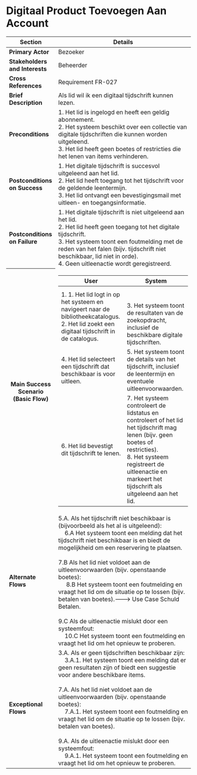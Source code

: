# Digitaal Product Toevoegen Aan Account
<table>
    <thead>
        <tr>
            <th><strong>Section</strong></th>
            <th><strong>Details</strong></th>
        </tr>
    </thead>
    <tbody>
        <tr>
            <td><strong>Primary Actor</strong></td>
            <td>Bezoeker</td>
        </tr>
        <tr>
            <td><strong>Stakeholders and Interests</strong></td>
            <td>Beheerder</td>
        </tr>
        <tr>
            <td><strong>Cross References</strong></td>
            <td>Requirement FR-027</td>
        </tr>
        <tr>
            <td><strong>Brief Description</strong></td>
            <td>Als lid wil ik een digitaal tijdschrift kunnen lezen.</td>
        </tr>
        <tr>
            <td><strong>Preconditions</strong></td>
            <td>1. Het lid is ingelogd en heeft een geldig abonnement.<br>2. Het systeem beschikt over een collectie van digitale tijdschriften die kunnen worden uitgeleend.<br>3. Het lid heeft geen boetes of restricties die het lenen van items verhinderen.</td>
        </tr>
        <tr>
            <td><strong>Postconditions on Success</strong></td>
            <td>1. Het digitale tijdschrift is succesvol uitgeleend aan het lid.<br>2. Het lid heeft toegang tot het tijdschrift voor de geldende leentermijn.<br>3. Het lid ontvangt een bevestigingsmail met uitleen- en toegangsinformatie.</td>
        </tr>
        <tr>
            <td><strong>Postconditions on Failure</strong></td>
            <td>1. Het digitale tijdschrift is niet uitgeleend aan het lid.<br>2. Het lid heeft geen toegang tot het digitale tijdschrift.<br>3. Het systeem toont een foutmelding met de reden van het falen (bijv. tijdschrift niet beschikbaar, lid niet in orde).<br>4. Geen uitleenactie wordt geregistreerd.</td>
        </tr>
        <tr>
            <th scope="row">Main Success Scenario (Basic Flow)</th>
            <td>
                <table>
                    <thead>
                        <tr>
                            <th scope="col">User</th>
                            <th scope="col">System</th>
                        </tr>
                    </thead>
                    <tbody>
                        <tr>
                            <td>
                                1. 1. Het lid logt in op het systeem en navigeert naar de bibliotheekcatalogus.<br>
                               2. Het lid zoekt een digitaal tijdschrift in de catalogus.<br> </td>
                            <td><br><br>
                                3. Het systeem toont de resultaten van de zoekopdracht, inclusief de beschikbare digitale tijdschriften. </td>
							<tr>
                                <td>
                                4. Het lid selecteert een tijdschrift dat beschikbaar is voor uitleen. </td>
                                <td>
                                5. Het systeem toont de details van het tijdschrift, inclusief de leentermijn en eventuele uitleenvoorwaarden.</td>
                            </tr>
                            <tr>
                                <td>
                                6. Het lid bevestigt dit tijdschrift te lenen.<br> </td>
                            <td>
                                7.  Het systeem controleert de lidstatus en controleert of het lid het tijdschrift mag lenen (bijv. geen boetes of restricties).<br> 
                                8. Het systeem registreert de uitleenactie en markeert het tijdschrift als uitgeleend aan het lid.</td>
                            </tr>
                        </tbody>
                    </table>
                </td>
            </tr>
            <td><strong>Alternate Flows</strong></td>
            <td>5.A. Als het tijdschrift niet beschikbaar is (bijvoorbeeld als het al is uitgeleend):<br>&nbsp;&nbsp;&nbsp;&nbsp;6.A Het systeem toont een melding dat het tijdschrift niet beschikbaar is en biedt de mogelijkheid om een reservering te plaatsen.<br><br>7.B Als het lid niet voldoet aan de uitleenvoorwaarden (bijv. openstaande boetes):<br>&nbsp &nbsp;&nbsp;&nbsp;8.B Het systeem toont een foutmelding en vraagt het lid om de situatie op te lossen (bijv. betalen van boetes).---> Use Case Schuld Betalen.<br><br>9.C Als de uitleenactie mislukt door een systeemfout:<br>&nbsp;&nbsp;&nbsp;&nbsp;10.C Het systeem toont een foutmelding en vraagt het lid om het opnieuw te proberen.</td>
        </tr>
        <tr>
            <td><strong>Exceptional Flows</strong></td>
            <td>3.A. Als er geen tijdschriften beschikbaar zijn:<br>&nbsp;&nbsp;&nbsp;&nbsp;3.A.1. Het systeem toont een melding dat er geen resultaten zijn of biedt een suggestie voor andere beschikbare items.<br><br>7.A. Als het lid niet voldoet aan de uitleenvoorwaarden (bijv. openstaande boetes):<br>&nbsp;&nbsp;&nbsp;&nbsp;7.A.1. Het systeem toont een foutmelding en vraagt het lid om de situatie op te lossen (bijv. betalen van boetes).<br><br>9.A. Als de uitleenactie mislukt door een systeemfout:<br>&nbsp;&nbsp;&nbsp;&nbsp;9.A.1. Het systeem toont een foutmelding en vraagt het lid om het opnieuw te proberen.</td>
        </tr>
    </tbody>
</table>
